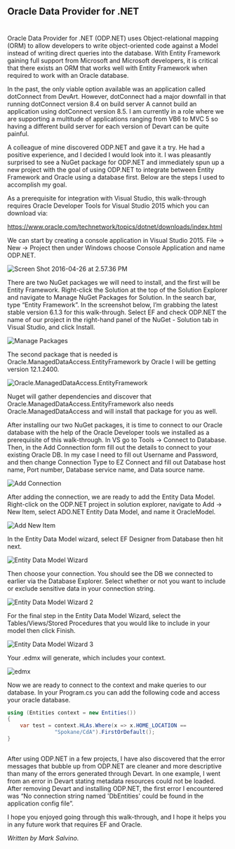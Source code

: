 

## Oracle Data Provider for .NET
#
Oracle Data Provider for .NET (ODP.NET) uses Object-relational mapping (ORM) to allow developers to write object-oriented code against a Model instead of writing direct queries into the database. With Entity Framework gaining full support from Microsoft and Microsoft developers, it is critical that there exists an ORM that works well with Entity Framework when required to work with an Oracle database.

In the past, the only viable option available was an application called dotConnect from DevArt. However, dotConnect had a major downfall in that running dotConnect version 8.4 on build server A cannot build an application using dotConnect version 8.5. I am currently in a role where we are supporting a multitude of applications ranging from VB6 to MVC 5 so having a different build server for each version of Devart can be quite painful.

A colleague of mine discovered ODP.NET and gave it a try. He had a positive experience, and I decided I would look into it. I was pleasantly surprised to see a NuGet package for ODP.NET and immediately spun up a new project with the goal of using ODP.NET to integrate between Entity Framework and Oracle using a database first. Below are the steps I used to accomplish my goal.

As a prerequisite for integration with Visual Studio, this walk-through requires Oracle Developer Tools for Visual Studio 2015 which you can download via:

https://www.oracle.com/technetwork/topics/dotnet/downloads/index.html

We can start by creating a console application in Visual Studio 2015. File -> New -> Project then under Windows choose Console Application and name ODP.NET.

![Screen Shot 2016-04-26 at 2.57.36 PM](https://intellitect.com/wp-content/uploads/2016/04/Screen-Shot-2016-04-26-at-2.57.36-PM.png "Oracle Data Provider for .NET")

There are two NuGet packages we will need to install, and the first will be Entity Framework. Right-click the Solution at the top of the Solution Explorer and navigate to Manage NuGet Packages for Solution. In the search bar, type “Entity Framework”. In the screenshot below, I’m grabbing the latest stable version 6.1.3 for this walk-through. Select EF and check ODP.NET the name of our project in the right-hand panel of the NuGet - Solution tab in Visual Studio, and click Install.

![Manage Packages](https://intellitect.com/wp-content/uploads/2016/04/Manage-Packages.png "Oracle Data Provider for .NET")

The second package that is needed is Oracle.ManagedDataAccess.EntityFramework by Oracle I will be getting version 12.1.2400.

![Oracle.ManagedDataAccess.EntityFramework](https://intellitect.com/wp-content/uploads/2016/04/Oracle.ManagedDataAccess.EntityFramework.png "Oracle Data Provider for .NET")

Nuget will gather dependencies and discover that Oracle.ManagedDataAccess.EntityFramework also needs Oracle.ManagedDataAccess and will install that package for you as well.

After installing our two NuGet packages, it is time to connect to our Oracle database with the help of the Oracle Developer tools we installed as a prerequisite of this walk-through. In VS go to Tools -> Connect to Database. Then, in the Add Connection form fill out the details to connect to your existing Oracle DB. In my case I need to fill out Username and Password, and then change Connection Type to EZ Connect and fill out Database host name, Port number, Database service name, and Data source name.

![Add Connection](https://intellitect.com/wp-content/uploads/2016/04/Add-Connection.png "Oracle Data Provider for .NET")

After adding the connection, we are ready to add the Entity Data Model. Right-click on the ODP.NET project in solution explorer, navigate to Add -> New Item, select ADO.NET Entity Data Model, and name it OracleModel.

![Add New Item](https://intellitect.com/wp-content/uploads/2016/04/Add-New-Item.png "Oracle Data Provider for .NET")

In the Entity Data Model wizard, select EF Designer from Database then hit next.

![Entity Data Model Wizard](https://intellitect.com/wp-content/uploads/2016/04/Entity-Data-Model-Wizard.png "Oracle Data Provider for .NET")

Then choose your connection. You should see the DB we connected to earlier via the Database Explorer. Select whether or not you want to include or exclude sensitive data in your connection string.

![Entity Data Model Wizard 2](https://intellitect.com/wp-content/uploads/2016/04/Entity-Data-Model-Wizard-2.png "Oracle Data Provider for .NET")

For the final step in the Entity Data Model Wizard, select the Tables/Views/Stored Procedures that you would like to include in your model then click Finish.

![Entity Data Model Wizard 3](https://intellitect.com/wp-content/uploads/2016/04/Entity-Data-Model-Wizard-3.png "Oracle Data Provider for .NET")

Your .edmx will generate, which includes your context.

![edmx](https://intellitect.com/wp-content/uploads/2016/04/edmx.png "Oracle Data Provider for .NET")

Now we are ready to connect to the context and make queries to our database. In your Program.cs you can add the following code and access your oracle database.

```csharp
using (Entities context = new Entities())
{
    var test = context.HLAs.Where(x => x.HOME_LOCATION ==
               "Spokane/CdA").FirstOrDefault();
}
﻿
```

After using ODP.NET in a few projects, I have also discovered that the error messages that bubble up from ODP.NET are cleaner and more descriptive than many of the errors generated through Devart. In one example, I went from an error in Devart stating metadata resources could not be loaded. After removing Devart and installing ODP.NET, the first error I encountered was “No connection string named 'DbEntities' could be found in the application config file”.

I hope you enjoyed going through this walk-through, and I hope it helps you in any future work that requires EF and Oracle.

_Written by Mark Salvino._
